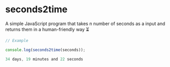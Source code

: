 # seconds2time
A simple JavaScript program that takes n number of seconds as a input and returns them in a human-friendly way ⏳
```js 
// Example

console.log(seconds2time(seconds));

34 days, 19 minutes and 22 seconds
```
